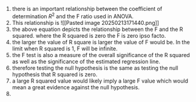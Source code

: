 1. there is an important relationship between the coefficient of determination $R^2$ and the F ratio used in ANOVA. 
2. This relationship is ![[Pasted image 20250213171440.png]]
3. the above equation depicts the relationship between the F and the R squared. where the R squared is zero the F is zero ipso facto. 
4. the larger the value of R square is larger the value of F would be. In the limit when R squared is 1, F will be infinite. 
5. the F test is also a measure of the overall significance of the R squared as well as the significance of the estimated regression line. 
6. therefore testing the null hypothesis is the same as testing the null hypothesis that R squared is zero. 
7. a large R squared value would likely imply a large F value which would mean a great evidence against the null hypothesis. 
8. 
